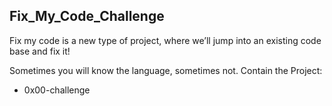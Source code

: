 ## Fix_My_Code_Challenge

Fix my code is a new type of project, where we’ll jump into an existing code base and fix it!

Sometimes you will know the language, sometimes not.
Contain the Project:
* 0x00-challenge
